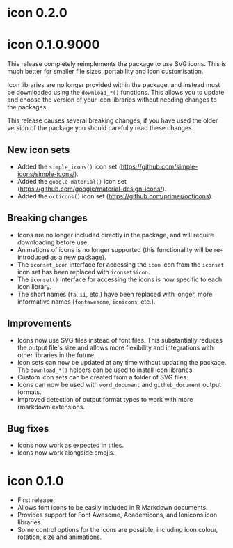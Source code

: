# icon 0.2.0

# icon 0.1.0.9000

This release completely reimplements the package to use SVG icons. This is much
better for smaller file sizes, portability and icon customisation.

Icon libraries are no longer provided within the package, and instead must be
downloaded using the `download_*()` functions. This allows you to update and 
choose the version of your icon libraries without needing changes to the packages.

This release causes several breaking changes, if you have used the older version
of the package you should carefully read these changes.

## New icon sets

* Added the `simple_icons()` icon set (https://github.com/simple-icons/simple-icons/).
* Added the `google_material()` icon set (https://github.com/google/material-design-icons/).
* Added the `octicons()` icon set (https://github.com/primer/octicons).

## Breaking changes

* Icons are no longer included directly in the package, and will require downloading before use.
* Animations of icons is no longer supported (this functionality will be re-introduced as a new package).
* The `iconset_icon` interface for accessing the `icon` icon from the `iconset` icon set has been replaced with `iconset$icon`.
* The `iconset()` interface for accessing the icons is now specific to each icon library.
* The short names (`fa`, `ii`, etc.) have been replaced with longer, more informative names (`fontawesome`, `ionicons`, etc.).

## Improvements

* Icons now use SVG files instead of font files. This substantially reduces the output file's size and allows more flexibility and integrations with other libraries in the future.
* Icon sets can now be updated at any time without updating the package. The `download_*()` helpers can be used to install icon libraries.
* Custom icon sets can be created from a folder of SVG files.
* Icons can now be used with `word_document` and `github_document` output formats.
* Improved detection of output format types to work with more rmarkdown extensions.

## Bug fixes

* Icons now work as expected in titles.
* Icons now work alongside emojis.

# icon 0.1.0

* First release.
* Allows font icons to be easily included in R Markdown documents.
* Provides support for Font Awesome, Academicons, and Ionicons icon libraries.
* Some control options for the icons are possible, including icon colour, rotation, size and animations.
